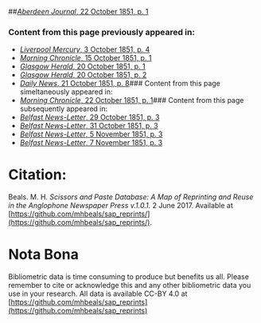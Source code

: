 ##[*Aberdeen Journal*, 22 October 1851, p. 1](https://mhbeals.github.io/sap_html/Aberdeen-Journal/Aberdeen-Journal-22-October-1851-p-1)

### Content from this page previously appeared in:
+ [*Liverpool Mercury*, 3 October 1851, p. 4](https://mhbeals.github.io/sap_html/Liverpool-Mercury/Liverpool-Mercury-3-October-1851-p-4)
+ [*Morning Chronicle*, 15 October 1851, p. 1](https://mhbeals.github.io/sap_html/Morning-Chronicle/Morning-Chronicle-15-October-1851-p-1)
+ [*Glasgow Herald*, 20 October 1851, p. 1](https://mhbeals.github.io/sap_html/Glasgow-Herald/Glasgow-Herald-20-October-1851-p-1)
+ [*Glasgow Herald*, 20 October 1851, p. 2](https://mhbeals.github.io/sap_html/Glasgow-Herald/Glasgow-Herald-20-October-1851-p-2)
+ [*Daily News*, 21 October 1851, p. 8](https://mhbeals.github.io/sap_html/Daily-News/Daily-News-21-October-1851-p-8)### Content from this page simeltaneously appeared in:
+ [*Morning Chronicle*, 22 October 1851, p. 1](https://mhbeals.github.io/sap_html/Morning-Chronicle/Morning-Chronicle-22-October-1851-p-1)### Content from this page subsequently appeared in:
+ [*Belfast News-Letter*, 29 October 1851, p. 3](https://mhbeals.github.io/sap_html/Belfast-News-Letter/Belfast-News-Letter-29-October-1851-p-3)
+ [*Belfast News-Letter*, 31 October 1851, p. 3](https://mhbeals.github.io/sap_html/Belfast-News-Letter/Belfast-News-Letter-31-October-1851-p-3)
+ [*Belfast News-Letter*, 5 November 1851, p. 3](https://mhbeals.github.io/sap_html/Belfast-News-Letter/Belfast-News-Letter-5-November-1851-p-3)
+ [*Belfast News-Letter*, 7 November 1851, p. 3](https://mhbeals.github.io/sap_html/Belfast-News-Letter/Belfast-News-Letter-7-November-1851-p-3)
                    
# Citation: 

Beals. M. H. *Scissors and Paste Database: A Map of Reprinting and Reuse in the Anglophone Newspaper Press v.1.0.1.* 2 June 2017. Available at [https://github.com/mhbeals/sap_reprints/](https://github.com/mhbeals/sap_reprints/). 
                    
# Nota Bona

Bibliometric data is time consuming to produce but benefits us all. Please remember to cite or acknowledge this and any other bibliometric data you use in your research. All data is available CC-BY 4.0 at [https://github.com/mhbeals/sap_reprints](https://github.com/mhbeals/sap_reprints)